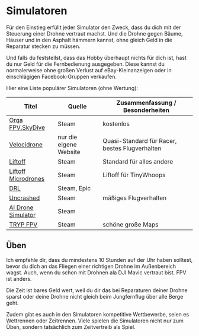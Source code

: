 # Simulatoren

Für den Einstieg erfüllt jeder Simulator den Zweck, dass du dich mit der Steuerung einer Drohne vertraut machst. Und die Drohne gegen Bäume, Häuser und in den Asphalt hämmern kannst, ohne gleich Geld in die Reparatur stecken zu müssen.

Und falls du feststellst, dass das Hobby überhaupt nichts für dich ist, hast du nur Geld für die Fernbedienung ausgegeben. Diese kannst du normalerweise ohne großen Verlust auf eBay-Kleinanzeigen oder in einschlägigen Facebook-Gruppen verkaufen.

Hier eine Liste populärer Simulatoren (ohne Wertung):

| Titel                                                                                       | Quelle                 | Zusammenfassung / Besonderheiten               |
| ------------------------------------------------------------------------------------------- | ---------------------- | ---------------------------------------------- |
| [Orqa FPV.SkyDive](https://store.steampowered.com/app/1278060/Orqa_FPVSkyDive/)             | Steam                  | kostenlos                                      |
| [Velocidrone](https://www.velocidrone.com/)                                                 | nur die eigene Website | Quasi-Standard für Racer, bestes Flugverhalten |
| [Liftoff](https://store.steampowered.com/app/410340/Liftoff_FPV_Drone_Racing/)              | Steam                  | Standard für alles andere                      |
| [Liftoff Microdrones](https://store.steampowered.com/app/410340/Liftoff_FPV_Drone_Racing/)  | Steam                  | Liftoff für TinyWhoops                         |
| [DRL](https://store.steampowered.com/app/641780/The_Drone_Racing_League_Simulator/)         | Steam, Epic            |                                                |
| [Uncrashed](https://store.steampowered.com/app/1682970/Uncrashed__FPV_Drone_Simulator/)     | Steam                  | mäßiges Flugverhalten                          |
| [AI Drone Simulator](https://store.steampowered.com/app/1608560/AI_Drone_Simulator/)        | Steam                  |                                                |
| [TRYP FPV](https://store.steampowered.com/app/1881200/TRYP_FPV__The_Drone_Racer_Simulator/) | Steam                  | schöne große Maps                              |

## Üben

Ich empfehle dir, dass du mindestens 10 Stunden auf der Uhr haben solltest, bevor du dich an das Fliegen einer richtigen Drohne im Außenbereich wagst. Auch, wenn du schon mit Drohnen ala DJI Mavic vertraut bist. FPV ist anders.

Die Zeit ist bares Geld wert, weil du dir das bei Reparaturen deiner Drohne sparst oder deine Drohne nicht gleich beim Jungfernflug über alle Berge geht.

Zudem gibt es auch in den Simulatoren kompetitive Wettbewerbe, seien es Wettrennen oder Zeitrennen. Viele spielen die Simulatoren nicht nur zum Üben, sondern tatsächlich zum Zeitvertreib als Spiel.
